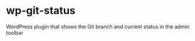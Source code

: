 wp-git-status
=============

WordPress plugin that shows the Git branch and current status in the admin toolbar
